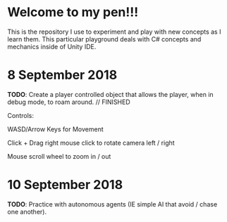 # Welcome to my pen!!!
This is the repository I use to experiment and play with new concepts as I learn them. This particular playground deals with C# concepts and mechanics inside of Unity IDE.

# 8 September 2018
<b>TODO</b>: Create a player controlled object that allows the player, when in debug mode, to roam around. // FINISHED

Controls:

WASD/Arrow Keys for Movement

Click + Drag right mouse click to rotate camera left / right

Mouse scroll wheel to zoom in / out

# 10 September 2018
<b>TODO</b>: Practice with autonomous agents (IE simple AI that avoid / chase one another).
